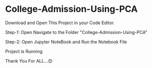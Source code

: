 # College-Admission-Using-PCA

Download and Open This Project in your Code Editor.

Step-1:
Open Navigate to the Folder "College-Admission-Using-PCA"

Step-2:
Open Jupyter NoteBook and Run the Notebook File

Project is Running

Thank You For ALL...😊
